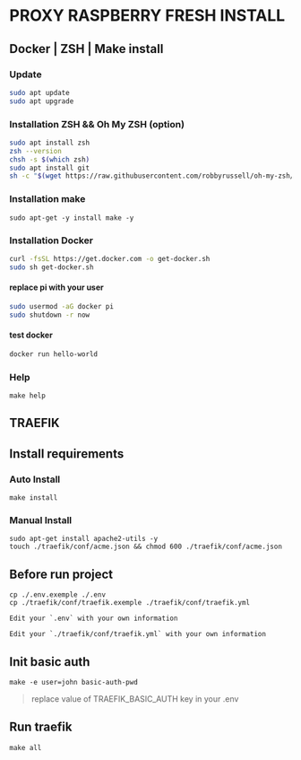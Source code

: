 # PROXY RASPBERRY FRESH INSTALL

## Docker | ZSH | Make install

### Update

```sh
sudo apt update
sudo apt upgrade
```

### Installation ZSH && Oh My ZSH (option)
```sh
sudo apt install zsh
zsh --version
chsh -s $(which zsh)
sudo apt install git
sh -c "$(wget https://raw.githubusercontent.com/robbyrussell/oh-my-zsh/master/tools/install.sh -O -)"
```

### Installation make
```
sudo apt-get -y install make -y
```

### Installation Docker
```sh
curl -fsSL https://get.docker.com -o get-docker.sh
sudo sh get-docker.sh
```

#### replace pi with your user
```sh
sudo usermod -aG docker pi
sudo shutdown -r now
```

#### test docker
```sh
docker run hello-world
```

### Help
```
make help
```

## TRAEFIK

## Install requirements

### Auto Install

```
make install
```

### Manual Install

```
sudo apt-get install apache2-utils -y
touch ./traefik/conf/acme.json && chmod 600 ./traefik/conf/acme.json
```

## Before run project
```
cp ./.env.exemple ./.env
cp ./traefik/conf/traefik.exemple ./traefik/conf/traefik.yml

Edit your `.env` with your own information

Edit your `./traefik/conf/traefik.yml` with your own information
```

## Init basic auth
```
make -e user=john basic-auth-pwd
```
> replace value of TRAEFIK_BASIC_AUTH key in your .env

## Run traefik
```
make all
```


